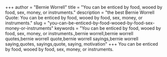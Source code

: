 +++
author = "Bernie Worrell"
title = "You can be enticed by food, wooed by food, sex, money, or instruments."
description = "the best Bernie Worrell Quote: You can be enticed by food, wooed by food, sex, money, or instruments."
slug = "you-can-be-enticed-by-food-wooed-by-food-sex-money-or-instruments"
keywords = "You can be enticed by food, wooed by food, sex, money, or instruments.,bernie worrell,bernie worrell quotes,bernie worrell quote,bernie worrell sayings,bernie worrell saying,quotes, sayings,quote, saying, motivation"
+++
You can be enticed by food, wooed by food, sex, money, or instruments.
